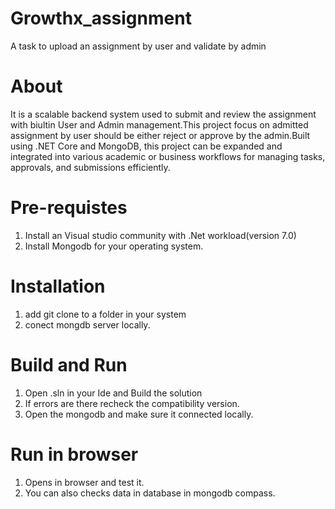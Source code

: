 # Growthx_assignment
 A task to upload an assignment by user and validate by admin
 
# About
It is a scalable backend system used to submit and review the assignment with biultin User and Admin management.This project focus on admitted assignment by user should be either reject or approve by the admin.Built using .NET Core and MongoDB, this project can be expanded and integrated into various academic or business workflows for managing tasks, approvals, and submissions efficiently.

# Pre-requistes
1. Install an Visual studio community with .Net workload(version 7.0) 
2. Install Mongodb for your operating system.

# Installation
1. add git clone to a folder in your system
2. conect mongdb server locally.

# Build and Run
1. Open .sln in your Ide and Build the solution
2. If errors are there recheck the compatibility version.
3. Open the mongodb and make sure it connected locally. 

# Run in browser
1. Opens in browser and test it.
2. You can also checks data in database in mongodb compass.


